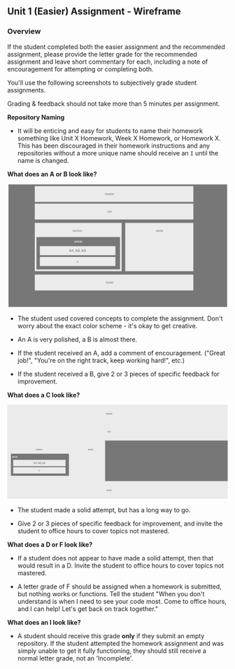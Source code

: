 ## Unit 1 (Easier) Assignment - Wireframe

### Overview

If the student completed both the easier assignment and the recommended assignment, please provide the letter grade for the recommended assignment and leave short commentary for each, including a note of encouragement for attempting or completing both.

You'll use the following screenshots to subjectively grade student assignments.

Grading & feedback should not take more than 5 minutes per assignment.

**Repository Naming**

* It will be enticing and easy for students to name their homework something like Unit X Homework, Week X Homework, or Homework X. This has been discouraged in their homework instructions and any repositories without a more unique name should receive an `I` until the name is changed.

**What does an A or B look like?**

![A Homework 1](images/easierA.png)

* The student used covered concepts to complete the assignment. Don't worry about the exact color scheme - it's okay to get creative.

* An A is very polished, a B is almost there.

* If the student received an A, add a comment of encouragement. ("Great job!",  "You're on the right track, keep working hard!", etc.)

* If the student received a B, give 2 or 3 pieces of specific feedback for improvement.

**What does a C look like?**

![A Homework 1](images/easierC.png)

* The student made a solid attempt, but has a long way to go.

* Give 2 or 3 pieces of specific feedback for improvement, and invite the student to office hours to cover topics not mastered.

**What does a D or F look like?**

* If a student does not appear to have made a solid attempt, then that would result in a D. Invite the student to office hours to cover topics not mastered.

* A letter grade of F should be assigned when a homework is submitted, but nothing works or functions. Tell the student "When you don't understand is when I need to see your code most. Come to office hours, and I can help! Let's get back on track together."

**What does an I look like?**

* A student should receive this grade **only** if they submit an empty repository. If the student attempted the homework assignment and was simply unable to get it fully functioning, they should still receive a normal letter grade, not an 'Incomplete'.
